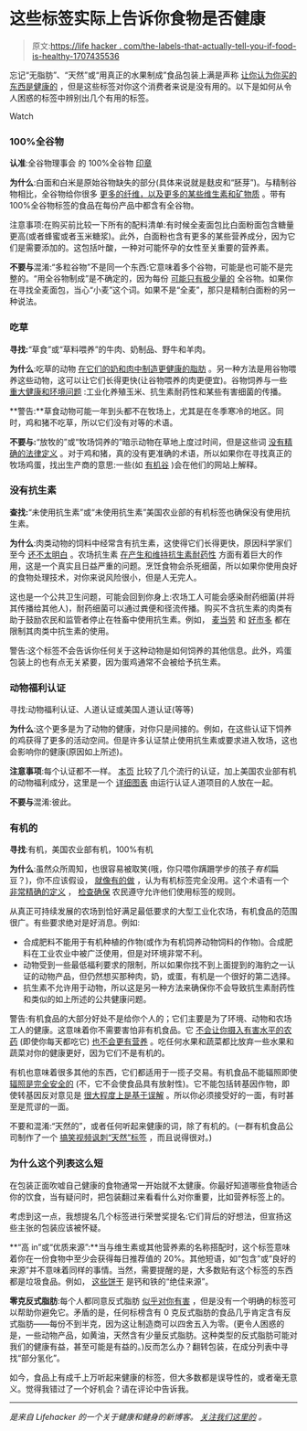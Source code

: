 # 这些标签实际上告诉你食物是否健康

> 原文:[https://life hacker . com/the-labels-that-actually-tell-you-if-food-is-healthy-1707435536](https://lifehacker.com/the-labels-that-actually-tell-you-if-food-is-healthy-1707435536)

忘记“无脂肪”、“天然”或“用真正的水果制成”食品包装上满是声称 [让你认为你买的东西是健康的](https://lifehacker.com/how-food-marketers-make-you-think-youre-choosing-healt-1694818979) ，但是这些标签对你这个消费者来说是没有用的。以下是如何从令人困惑的标签中辨别出几个有用的标签。

Watch

### 100%全谷物

**认准**:全谷物理事会 的 100%全谷物 [印章](http://wholegrainscouncil.org/whole-grains-101/identifying-whole-grain-products)

**为什么**:白面和白米是原始谷物缺失的部分(具体来说就是麸皮和“胚芽”)。与精制谷物相比，全谷物给你很多 [更多的纤维，以及更多的某些维生素和矿物质](http://wholegrainscouncil.org/files/backup_migrate/WGvsEnriched2011.pdf) 。带有 100%全谷物标签的食品在每份产品中都含有全谷物。

注意事项:在购买前比较一下所有的配料清单:有时候全麦面包比白面粉面包含糖量更高(或者蜂蜜或者玉米糖浆)。此外，白面粉也含有更多的某些营养成分，因为它们是需要添加的。这包括叶酸，一种对可能怀孕的女性至关重要的营养素。

**不要与**混淆:“多粒谷物”不是同一个东西:它意味着多个谷物，可能是也可能不是完整的。“用全谷物制成”是不确定的，因为每份 [可能只有极少量的](http://us1.campaign-archive2.com/?u=9a73ea3ebed661a29268cf277&id=b5f90de59f&e=bde0d15764) 全谷物。如果你在寻找全麦面包，当心“小麦”这个词。如果不是“全麦”，那只是精制白面粉的另一种说法。

### 吃草

**寻找:**“草食”或“草料喂养”的牛肉、奶制品、野牛和羊肉。

**为什么**:吃草的动物 [在它们的奶和肉中制造更健康的脂肪](http://chriskresser.com/why-grass-fed-trumps-grain-fed/) 。另一种方法是用谷物喂养这些动物，这可以让它们长得更快(让谷物喂养的肉更便宜)。谷物饲养与一些 [重大健康和环境问题](http://en.wikipedia.org/wiki/Concentrated_Animal_Feeding_Operation) :工业化养殖玉米、抗生素耐药性和某些有害细菌的传播。

**警告:**草食动物可能一年到头都不在牧场上，尤其是在冬季寒冷的地区。同时，鸡和猪不吃草，所以它们没有对等的术语。

**不要与:**“放牧的”或“牧场饲养的”暗示动物在草地上度过时间，但是这些词 [没有精确的法律定义](http://www.takepart.com/article/2013/04/05/pasture-raise-labeling-mainstream-truth) 。对于鸡和猪，真的没有更准确的术语，所以如果你在寻找真正的牧场鸡蛋，找出生产商的意思:一些(如 [有机谷](http://organicvalley.custhelp.com/app/answers/detail/a_id/385/~/%E2%80%9Cpasture-raised-vs-%E2%80%9C100%25-grass-fed%E2%80%9D) )会在他们的网站上解释。

### 没有抗生素

**查找:**“未使用抗生素”或“未使用抗生素”美国农业部的有机标签也确保没有使用抗生素。

**为什么**:肉类动物的饲料中经常含有抗生素，这使得它们长得更快，原因科学家们至今 [还不太明白](https://microbewiki.kenyon.edu/index.php/Growth_promoting_antibiotics_for_animals) 。农场抗生素 [在产生和维持抗生素耐药性](http://www.cdc.gov/foodsafety/from-farm-to-table.html) 方面有着巨大的作用，这是一个真实且日益严重的问题。烹饪食物会杀死细菌，所以如果你使用良好的食物处理技术，对你来说风险很小，但是人无完人。

这也是一个公共卫生问题，可能会回到你身上:农场工人可能会感染耐药细菌(并将其传播给其他人)，耐药细菌可以通过粪便和径流传播。购买不含抗生素的肉类有助于鼓励农民和监管者停止在牲畜中使用抗生素。例如， [麦当劳](http://www.eater.com/2015/3/11/8180183/mcdonalds-antibiotics-chicken-food) 和 [好市多](http://www.reuters.com/article/2015/03/06/us-costco-antibiotics-idUSKBN0M201520150306) 都在限制其肉类中抗生素的使用。

警告:这个标签不会告诉你任何关于这种动物是如何饲养的其他信息。此外，鸡蛋包装上的也有点无关紧要，因为蛋鸡通常不会被给予抗生素。

### 动物福利认证

寻找:动物福利认证、人道认证或美国人道认证(等等)

**为什么**:这个更多是为了动物的健康，对你只是间接的。例如，在这些认证下饲养的鸡获得了更多的活动空间。但是许多认证禁止使用抗生素或要求进入牧场，这也会影响你的健康(原因如上所述)。

**注意事项**:每个认证都不一样。 [本页](http://ecosalon.com/humane-certifications/) 比较了几个流行的认证，加上美国农业部有机的动物福利成分，这里是一个 [详细图表](http://certifiedhumane.org/wp-content/uploads/2014/01/Comp.Standards.Comparison.Chart_.wappendix.11.26.13.pdf) 由运行认证人道项目的人放在一起。

**不要与**混淆:彼此。

### 有机的

**寻找**:有机，美国农业部有机，100%有机

**为什么**:虽然众所周知，也很容易被取笑(哦，你只喂你蹒跚学步的孩子*有机*扁豆？)，你不应该假设， [就像有的做](http://www.latimes.com/business/la-fi-lazarus-20150519-column.html) ，认为有机标签完全没用。这个术语有一个 [非常精确的定义](http://www.ams.usda.gov/AMSv1.0/ams.fetchTemplateData.do?template=TemplateN&navID=NOSBlinkNOSBCommittees&rightNav1=NOSBlinkNOSBCommittees&topNav=&leftNav=&page=NOPOrganicStandards&resultType=&acct=nopgeninfo) ， [检查确保](http://blogs.usda.gov/2014/02/26/organic-101-ensuring-organic-integrity-through-inspections/) 农民遵守允许他们使用标签的规则。

从真正可持续发展的农场到恰好满足最低要求的大型工业化农场，有机食品的范围很广。有些要求绝对是好消息。例如:

*   合成肥料不能用于有机种植的作物(或作为有机饲养动物饲料的作物)。合成肥料在工业农业中被广泛使用，但是对环境非常不利。
*   动物受到一些最低福利要求的限制，所以如果你找不到上面提到的海豹之一认证的动物产品，但仍然想买那种肉，奶，或蛋，有机是一个很好的第二选择。
*   抗生素不允许用于动物，所以这是另一种方法来确保你不会导致抗生素耐药性和类似的如上所述的公共健康问题。

警告:有机食品的大部分好处不是给你个人的；它们主要是为了环境、动物和农场工人的健康。这意味着你不需要害怕非有机食品。它 [不会让你摄入有害水平的农药](https://lifehacker.com/why-you-shouldnt-buy-organic-based-on-the-dirty-dozen-1689190822) (即使你每天都吃它) [也不会更有营养](http://lifehacker.com/what-does-organic-really-mean-and-is-it-worth-my-money-5941881) 。吃任何水果和蔬菜都比放弃一些水果和蔬菜对你的健康更好，因为它们不是有机的。

有机也意味着很多其他的东西，它们都适用于一揽子交易。有机食品不能辐照即使 [辐照是完全安全的](http://en.wikipedia.org/wiki/Food_irradiation) (不，它不会使食品具有放射性)。它不能包括转基因作物，即使转基因反对意见是 [很大程度上是基于误解](https://lifehacker.com/the-biggest-concerns-about-gmo-food-arent-really-about-1702906290) 。所以你必须接受好的一面，有时甚至是荒谬的一面。

不要和混淆:“天然的”，或者任何听起来健康的词，除了有机的。(一群有机食品公司制作了一个 [搞笑视频讽刺“天然”标签](https://www.youtube.com/watch?v=AftZshnP8fs) ，而且说得很对。)

### 为什么这个列表这么短

在包装正面吹嘘自己健康的食物通常一开始就不太健康。你最好知道哪些食物适合你的饮食，当有疑问时，把包装翻过来看看什么对你重要，比如营养标签上的。

考虑到这一点，我想提名几个标签进行荣誉奖提名:它们背后的好想法，但宣扬这些主张的包装应该被怀疑。

**“高 in”或“优质来源”:**当与维生素或其他营养素的名称搭配时，这个标签意味着你在一份食物中至少会获得每日推荐值的 20%。其他短语，如“包含”或“良好的来源”并不意味着同样的事情。当然，需要提醒的是，大多数贴有这个标签的东西都是垃圾食品。例如， [这些饼干](https://www.instacart.com/products/346616-quaker-oatmeal-raisin-breakfast-cookies-10-1-oz) 是钙和铁的“绝佳来源”。

**零克反式脂肪**:每个人都同意反式脂肪 [似乎对你有害](http://en.wikipedia.org/wiki/Trans_fat#Health_risks) ，但是没有一个明确的标签可以帮助你避免它。矛盾的是，任何标榜含有 0 克反式脂肪的食品几乎肯定含有反式脂肪——每份不到半克，因为这让制造商可以四舍五入为零。(更令人困惑的是，一些动物产品，如黄油，天然含有少量反式脂肪。这种类型的反式脂肪可能对我们的健康有益，甚至可能是有益的。)反而怎么办？翻转包装，在成分列表中寻找“部分氢化”。

如今，食品上有成千上万听起来健康的标签，但大多数都是误导性的，或者毫无意义。觉得我错过了一个好机会？请在评论中告诉我。

* * *

[](http://vitals.lifehacker.com/)**是来自 Lifehacker 的一个关于健康和健身的新博客。* [*关注我们这里的*](https://twitter.com/VitalsLH) *。**